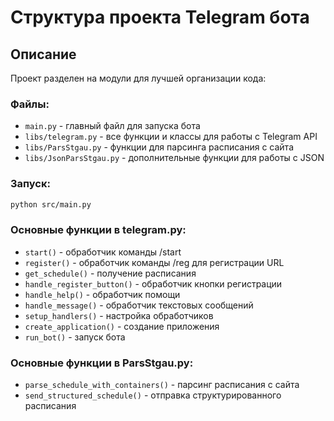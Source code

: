 # Структура проекта Telegram бота

## Описание
Проект разделен на модули для лучшей организации кода:

### Файлы:
- `main.py` - главный файл для запуска бота
- `libs/telegram.py` - все функции и классы для работы с Telegram API
- `libs/ParsStgau.py` - функции для парсинга расписания с сайта
- `libs/JsonParsStgau.py` - дополнительные функции для работы с JSON

### Запуск:
```bash
python src/main.py
```

### Основные функции в telegram.py:
- `start()` - обработчик команды /start
- `register()` - обработчик команды /reg для регистрации URL
- `get_schedule()` - получение расписания
- `handle_register_button()` - обработчик кнопки регистрации
- `handle_help()` - обработчик помощи
- `handle_message()` - обработчик текстовых сообщений
- `setup_handlers()` - настройка обработчиков
- `create_application()` - создание приложения
- `run_bot()` - запуск бота

### Основные функции в ParsStgau.py:
- `parse_schedule_with_containers()` - парсинг расписания с сайта
- `send_structured_schedule()` - отправка структурированного расписания
